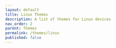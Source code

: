 ```yaml
---
layout: default
title: Linux Themes
description: A list of themes for Linux devices
nav_order: 2
parent: Themes
permalink: /themes/linux
published: false
---
```


<!-- 
{: .note }
> {: .opaque }
> 
>
> 
-->
